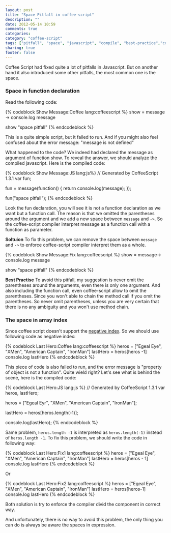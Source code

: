 ```yaml
---
layout: post
title: "Space Pitfall in coffee-script"
description: ""
date: 2012-05-14 10:59
comments: true
categories: 
category: "coffee-script" 
tags: ["pitfall", "space", "javascript", "compile", "best-practice","coffee-script"]
sharing: true
footer: false
---
```


Coffee Script had fixed quite a lot of pitfalls in Javascript. But on another hand it also introduced some other pitfalls, the most common one is the space.

### Space in function declaration

Read the following code:

{% codeblock Show Message:Coffee lang:coffeescript %}
show = message ->
	console.log message
	
show "space pitfall"
{% endcodeblock %}

This is a quite simple script, but it failed to run. And if you might also feel confused about the error message: "message is not defined"

What happened to the code? We indeed had declared the message as argument of function show. To reveal the answer, we should analyze the compiled javascript. 
Here is the compiled code:

{% codeblock Show Message:JS lang:js%}
// Generated by CoffeeScript 1.3.1
var fun;

fun = message(function() {
  return console.log(message);
});

fun("space pitfall");
{% endcodeblock %}

Look the fun declaration, you will see it is not a function declaration as we want but a function call.
The reason is that we omitted the parentheses around the argument and we add a new space between `message` and `->`. So the coffee-script compiler interpret message as a function call with a function as parameter.

**Soltuion**
To fix this problem, we can remove the space between `message` and `->` to enforce coffee-script compiler interpret them as a whole. 

{% codeblock Show Message:Fix lang:coffeescript %}
show = message->
	console.log message
	
show "space pitfall"
{% endcodeblock %}

**Best Practise**
To avoid this pitfall, my suggestion is never omit the parentheses around the arguments, even there is only one argument.
And also including the function call, even coffee-script allow to omit the parentheses. Since you won't able to chain the method call if you omit the parentheses.
So never omit parentheses, unless you are very certain that there is no any ambiguity and you won't use method chain.

### The space in array index

Since coffee script doesn't support the [negative index](#). So we should use following code as negative index:

{% codeblock Last Hero:Coffee lang:coffeescript %}
heros = ["Egeal Eye", "XMen", "American Captain", "IronMan"]
lastHero = heros[heros -1]
console.log lastHero
{% endcodeblock %}

This piece of code is also failed to run, and the error message is "property of object is not a function". 
Quite wield right?
Let's see what is behind the scene, here is the compiled code:

{% codeblock Last Hero:JS lang:js %}
// Generated by CoffeeScript 1.3.1
var heros, lastHero;

heros = ["Egeal Eyr", "XMen", "American Captain", "IronMan"];

lastHero = heros[heros.length(-1)];

console.log(lastHero);
{% endcodeblock %}

Same problem, `heros.length -1` is interpreted as `heros.length(-1)` instead of `heros.length -1`.
To fix this problem, we should write the code in following way:

{% codeblock Last Hero:Fix1 lang:coffeescript %}
heros = ["Egeal Eye", "XMen", "American Captain", "IronMan"]
lastHero = heros[heros - 1]
console.log lastHero
{% endcodeblock %}

Or

{% codeblock Last Hero:Fix2 lang:coffeescript %}
heros = ["Egeal Eye", "XMen", "American Captain", "IronMan"]
lastHero = heros[heros-1]
console.log lastHero
{% endcodeblock %}

Both solution is try to enforce the compiler divid the component in correct way.

And unfortunately, there is no way to avoid this problem, the only thing you can do is always be aware the spaces in expression. 